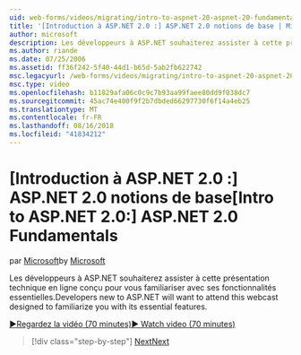 ```yaml
---
uid: web-forms/videos/migrating/intro-to-aspnet-20-aspnet-20-fundamentals
title: '[Introduction à ASP.NET 2.0 :] ASP.NET 2.0 notions de base | Microsoft Docs'
author: microsoft
description: Les développeurs à ASP.NET souhaiterez assister à cette présentation technique en ligne conçu pour vous familiariser avec ses fonctionnalités essentielles.
ms.author: riande
ms.date: 07/25/2006
ms.assetid: ff36f242-5f40-44d1-b65d-5ab2fb622742
msc.legacyurl: /web-forms/videos/migrating/intro-to-aspnet-20-aspnet-20-fundamentals
msc.type: video
ms.openlocfilehash: b11829afa06c0c9c7b93aa99faee80dd9f038dc7
ms.sourcegitcommit: 45ac74e400f9f2b7dbded66297730f6f14a4eb25
ms.translationtype: MT
ms.contentlocale: fr-FR
ms.lasthandoff: 08/16/2018
ms.locfileid: "41834212"
---
```

<a name="intro-to-aspnet-20-aspnet-20-fundamentals"></a><span data-ttu-id="1e1e6-103">[Introduction à ASP.NET 2.0 :] ASP.NET 2.0 notions de base</span><span class="sxs-lookup"><span data-stu-id="1e1e6-103">[Intro to ASP.NET 2.0:] ASP.NET 2.0 Fundamentals</span></span>
====================
<span data-ttu-id="1e1e6-104">par [Microsoft](https://github.com/microsoft)</span><span class="sxs-lookup"><span data-stu-id="1e1e6-104">by [Microsoft](https://github.com/microsoft)</span></span>

<span data-ttu-id="1e1e6-105">Les développeurs à ASP.NET souhaiterez assister à cette présentation technique en ligne conçu pour vous familiariser avec ses fonctionnalités essentielles.</span><span class="sxs-lookup"><span data-stu-id="1e1e6-105">Developers new to ASP.NET will want to attend this webcast designed to familiarize you with its essential features.</span></span>

[<span data-ttu-id="1e1e6-106">&#9654;Regardez la vidéo (70 minutes)</span><span class="sxs-lookup"><span data-stu-id="1e1e6-106">&#9654; Watch video (70 minutes)</span></span>](https://channel9.msdn.com/Blogs/ASP-NET-Site-Videos/intro-to-aspnet-20-aspnet-20-fundamentals)

> [!div class="step-by-step"]
> [<span data-ttu-id="1e1e6-107">Next</span><span class="sxs-lookup"><span data-stu-id="1e1e6-107">Next</span></span>](intro-to-aspnet-20-user-interface-elements.md)
